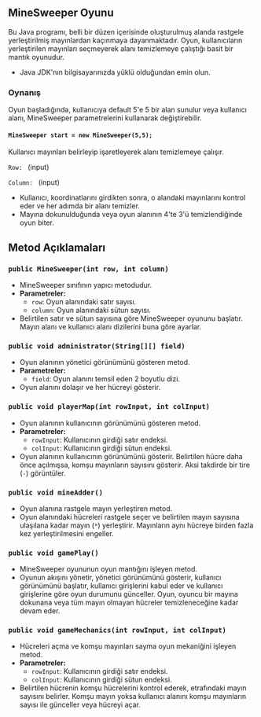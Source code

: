 ## MineSweeper Oyunu

Bu Java programı, belli bir düzen içerisinde oluşturulmuş alanda rastgele yerleştirilmiş mayınlardan kaçınmaya dayanmaktadır. Oyun, kullanıcıların yerleştirilen mayınları seçmeyerek alanı temizlemeye çalıştığı basit bir mantık oyunudur.

- Java JDK'nın bilgisayarınızda yüklü olduğundan emin olun.


### Oynanış

Oyun başladığında, kullanıcıya default 5'e 5 bir alan sunulur veya kullanıcı alanı, MineSweeper parametrelerini kullanarak değiştirebilir. 

#### `MineSweeper start = new MineSweeper(5,5);`

Kullanıcı mayınları belirleyip işaretleyerek alanı temizlemeye çalışır.

`Row: ` (input)

`Column: ` (input)

- Kullanıcı, koordinatlarını girdikten sonra, o alandaki mayınlarını kontrol eder ve her adımda bir alanı temizler.
- Mayına dokunulduğunda veya oyun alanının 4'te 3'ü temizlendiğinde oyun biter.

## Metod Açıklamaları

### `public MineSweeper(int row, int column)`

- MineSweeper sınıfının yapıcı metodudur.
- **Parametreler:**
    - `row`: Oyun alanındaki satır sayısı.
    - `column`: Oyun alanındaki sütun sayısı.
- Belirtilen satır ve sütun sayısına göre MineSweeper oyununu başlatır. Mayın alanı ve kullanıcı alanı dizilerini buna göre ayarlar.

### `public void administrator(String[][] field)`

-  Oyun alanının yönetici görünümünü gösteren metod.
- **Parametreler:**
    - `field`: Oyun alanını temsil eden 2 boyutlu dizi.
-  Oyun alanını dolaşır ve her hücreyi gösterir.

### `public void playerMap(int rowInput, int colInput)`

-  Oyun alanının kullanıcının görünümünü gösteren metod.
- **Parametreler:**
    - `rowInput`: Kullanıcının girdiği satır endeksi.
    - `colInput`: Kullanıcının girdiği sütun endeksi.
-  Oyun alanının kullanıcının görünümünü gösterir. Belirtilen hücre daha önce açılmışsa, komşu mayınların sayısını gösterir. Aksi takdirde bir tire (`-`) görüntüler.

### `public void mineAdder()`

-  Oyun alanına rastgele mayın yerleştiren metod.
-  Oyun alanındaki hücreleri rastgele seçer ve belirtilen mayın sayısına ulaşılana kadar mayın (`*`) yerleştirir. Mayınların aynı hücreye birden fazla kez yerleştirilmesini engeller.

### `public void gamePlay()`

-  MineSweeper oyununun oyun mantığını işleyen metod.
-  Oyunun akışını yönetir, yönetici görünümünü gösterir, kullanıcı görünümünü başlatır, kullanıcı girişlerini kabul eder ve kullanıcı girişlerine göre oyun durumunu günceller. Oyun, oyuncu bir mayına dokunana veya tüm mayın olmayan hücreler temizleneceğine kadar devam eder.

### `public void gameMechanics(int rowInput, int colInput)`

-  Hücreleri açma ve komşu mayınları sayma oyun mekaniğini işleyen metod.
- **Parametreler:**
    - `rowInput`: Kullanıcının girdiği satır endeksi.
    - `colInput`: Kullanıcının girdiği sütun endeksi.
-  Belirtilen hücrenin komşu hücrelerini kontrol ederek, etrafındaki mayın sayısını belirler. Komşu mayın yoksa kullanıcı alanını komşu mayınların sayısı ile günceller veya hücreyi açar.

